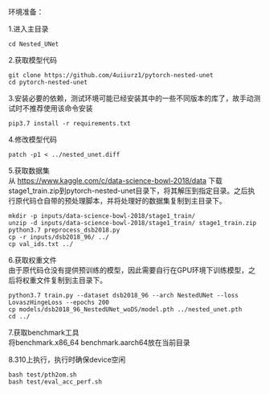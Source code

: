环境准备：  

1.进入主目录  
```
cd Nested_UNet  
```

2.获取模型代码  
```
git clone https://github.com/4uiiurz1/pytorch-nested-unet  
cd pytorch-nested-unet
```

3.安装必要的依赖，测试环境可能已经安装其中的一些不同版本的库了，故手动测试时不推荐使用该命令安装  
```
pip3.7 install -r requirements.txt
```

4.修改模型代码  
```
patch -p1 < ../nested_unet.diff
```

5.获取数据集  
从 https://www.kaggle.com/c/data-science-bowl-2018/data 下载stage1_train.zip到pytorch-nested-unet目录下，将其解压到指定目录。之后执行原代码仓自带的预处理脚本，并将处理好的数据集复制到主目录下。  
```
mkdir -p inputs/data-science-bowl-2018/stage1_train/
unzip -d inputs/data-science-bowl-2018/stage1_train/ stage1_train.zip
python3.7 preprocess_dsb2018.py
cp -r inputs/dsb2018_96/ ../
cp val_ids.txt ../
```

6.获取权重文件  
由于原代码仓没有提供预训练的模型，因此需要自行在GPU环境下训练模型，之后将权重文件复制到主目录下。
```
python3.7 train.py --dataset dsb2018_96 --arch NestedUNet --loss LovaszHingeLoss --epochs 200  
cp models/dsb2018_96_NestedUNet_woDS/model.pth ../nested_unet.pth
cd ../
```

7.获取benchmark工具  
将benchmark.x86_64 benchmark.aarch64放在当前目录  

8.310上执行，执行时确保device空闲  
```
bash test/pth2om.sh
bash test/eval_acc_perf.sh
```
